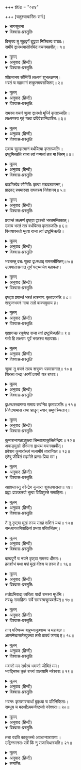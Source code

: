 +++
title = "०४४"

+++
[चतुश्चत्वारिंशः सर्गः]



<details><summary>भागसूचना</summary>

44. श्रीरामके बुलानेसे सब भाइयोंका उनके पास आना
</details>

<details open><summary>विश्वास-प्रस्तुतिः</summary>

विसृज्य तु सुहृद्वर्गं बुद्ध्या निश्चित्य राघवः।  
समीपे द्वाःस्थमासीनमिदं वचनमब्रवीत्॥ १॥
</details>

<details><summary>मूलम्</summary>

विसृज्य तु सुहृद्वर्गं बुद्ध्या निश्चित्य राघवः।  
समीपे द्वाःस्थमासीनमिदं वचनमब्रवीत्॥ १॥
</details>

<details><summary>अनुवाद (हिन्दी)</summary>

मित्रमण्डलीको विदा करके श्रीरघुनाथजीने बुद्धिसे विचारकर अपना कर्तव्य निश्चित किया और निकटवर्ती द्वारपालसे इस प्रकार कहा—॥ १॥
</details>

<details open><summary>विश्वास-प्रस्तुतिः</summary>

शीघ्रमानय सौमित्रिं लक्ष्मणं शुभलक्षणम्।  
भरतं च महाभागं शत्रुघ्नमपराजितम्॥ २॥
</details>

<details><summary>मूलम्</summary>

शीघ्रमानय सौमित्रिं लक्ष्मणं शुभलक्षणम्।  
भरतं च महाभागं शत्रुघ्नमपराजितम्॥ २॥
</details>

<details><summary>अनुवाद (हिन्दी)</summary>

‘तुम जाकर शीघ्र ही महाभाग भरत, सुमित्राकुमार शुभलक्षण लक्ष्मण तथा अपराजित वीर शत्रुघ्नको भी यहाँ बुला लाओ’॥ २॥
</details>

<details open><summary>विश्वास-प्रस्तुतिः</summary>

रामस्य वचनं श्रुत्वा द्वाःस्थो मूर्ध्नि कृताञ्जलिः।  
लक्ष्मणस्य गृहं गत्वा प्रविवेशानिवारितः॥ ३॥
</details>

<details><summary>मूलम्</summary>

रामस्य वचनं श्रुत्वा द्वाःस्थो मूर्ध्नि कृताञ्जलिः।  
लक्ष्मणस्य गृहं गत्वा प्रविवेशानिवारितः॥ ३॥
</details>

<details><summary>अनुवाद (हिन्दी)</summary>

श्रीरामचन्द्रजीका यह आदेश सुनकर द्वारपालने मस्तकपर अञ्जलि बाँधकर उन्हें प्रणाम किया और लक्ष्मणके घर जाकर बेरोक-टोक उसके भीतर प्रवेश किया॥ ३॥
</details>

<details open><summary>विश्वास-प्रस्तुतिः</summary>

उवाच सुमहात्मानं वर्धयित्वा कृताञ्जलिः।  
द्रष्टुमिच्छति राजा त्वां गम्यतां तत्र मा चिरम्॥ ४॥
</details>

<details><summary>मूलम्</summary>

उवाच सुमहात्मानं वर्धयित्वा कृताञ्जलिः।  
द्रष्टुमिच्छति राजा त्वां गम्यतां तत्र मा चिरम्॥ ४॥
</details>

<details><summary>अनुवाद (हिन्दी)</summary>

वहाँ हाथ जोड़ जय-जयकार करते हुए उसने महात्मा लक्ष्मणसे कहा—‘कुमार! महाराज आपसे मिलना चाहते हैं। अतः शीघ्र चलिये, विलम्ब न कीजिये’॥ ४॥
</details>

<details open><summary>विश्वास-प्रस्तुतिः</summary>

बाढमित्येव सौमित्रिः कृत्वा राघवशासनम्।  
प्राद्रवद् रथमारुह्य राघवस्य निवेशनम्॥ ५॥
</details>

<details><summary>मूलम्</summary>

बाढमित्येव सौमित्रिः कृत्वा राघवशासनम्।  
प्राद्रवद् रथमारुह्य राघवस्य निवेशनम्॥ ५॥
</details>

<details><summary>अनुवाद (हिन्दी)</summary>

तब सुमित्राकुमार लक्ष्मणने ‘बहुत अच्छा’ कहकर श्रीरामचन्द्रजीके आदेशको शिरोधार्य किया और तत्काल रथपर बैठकर वे श्रीरघुनाथजीके महलकी ओर तीव्रगतिसे चले॥ ५॥
</details>

<details open><summary>विश्वास-प्रस्तुतिः</summary>

प्रयान्तं लक्ष्मणं दृष्ट्वा द्वाःस्थो भरतमन्तिकात्।  
उवाच भरतं तत्र वर्धयित्वा कृताञ्जलिः॥ ६॥  
विनयावनतो भूत्वा राजा त्वां द्रष्टुमिच्छति।
</details>

<details><summary>मूलम्</summary>

प्रयान्तं लक्ष्मणं दृष्ट्वा द्वाःस्थो भरतमन्तिकात्।  
उवाच भरतं तत्र वर्धयित्वा कृताञ्जलिः॥ ६॥  
विनयावनतो भूत्वा राजा त्वां द्रष्टुमिच्छति।
</details>

<details><summary>अनुवाद (हिन्दी)</summary>

लक्ष्मणको जाते देख द्वारपाल भरतके पास गया और उन्हें हाथ जोड़ वहाँ जय-जयकार करके विनीतभावसे बोला—‘प्रभो! महाराज आपसे मिलना चाहते हैं’॥ ६ १/२॥
</details>

<details open><summary>विश्वास-प्रस्तुतिः</summary>

भरतस्तु वचः श्रुत्वा द्वाःस्थाद् रामसमीरितम्॥ ७॥  
उत्पपातासनात् तूर्णं पद्‍‍‍भ्यामेव महाबलः।
</details>

<details><summary>मूलम्</summary>

भरतस्तु वचः श्रुत्वा द्वाःस्थाद् रामसमीरितम्॥ ७॥  
उत्पपातासनात् तूर्णं पद्‍‍‍भ्यामेव महाबलः।
</details>

<details><summary>अनुवाद (हिन्दी)</summary>

श्रीरामके भेजे हुए द्वारपालके मुखसे यह बात सुनकर महाबली भरत तुरंत अपने आसनसे उठ खड़े हुए और पैदल ही चल दिये॥ ७ १/२॥
</details>

<details open><summary>विश्वास-प्रस्तुतिः</summary>

दृष्ट्वा प्रयान्तं भरतं त्वरमाणः कृताञ्जलिः॥ ८॥  
शत्रुघ्नभवनं गत्वा ततो वाक्यमुवाच ह।
</details>

<details><summary>मूलम्</summary>

दृष्ट्वा प्रयान्तं भरतं त्वरमाणः कृताञ्जलिः॥ ८॥  
शत्रुघ्नभवनं गत्वा ततो वाक्यमुवाच ह।
</details>

<details><summary>अनुवाद (हिन्दी)</summary>

भरतको जाते देख द्वारपाल बड़ी उतावलीके साथ शत्रुघ्नके भवनमें गया और हाथ जोड़कर बोला—॥ ८ १/२॥
</details>

<details open><summary>विश्वास-प्रस्तुतिः</summary>

एह्यागच्छ रघुश्रेष्ठ राजा त्वां द्रष्टुमिच्छति॥ ९॥  
गतो हि लक्ष्मणः पूर्वं भरतश्च महायशाः।
</details>

<details><summary>मूलम्</summary>

एह्यागच्छ रघुश्रेष्ठ राजा त्वां द्रष्टुमिच्छति॥ ९॥  
गतो हि लक्ष्मणः पूर्वं भरतश्च महायशाः।
</details>

<details><summary>अनुवाद (हिन्दी)</summary>

‘रघुश्रेष्ठ! आइये, चलिये, राजा श्रीराम आपको देखना चाहते हैं। श्रीलक्ष्मणजी और महायशस्वी भरतजी पहले ही जा चुके हैं’॥ ९ १/२॥
</details>

<details open><summary>विश्वास-प्रस्तुतिः</summary>

श्रुत्वा तु वचनं तस्य शत्रुघ्नः परमासनात्॥ १०॥  
शिरसा वन्द्य धरणीं प्रययौ यत्र राघवः।
</details>

<details><summary>मूलम्</summary>

श्रुत्वा तु वचनं तस्य शत्रुघ्नः परमासनात्॥ १०॥  
शिरसा वन्द्य धरणीं प्रययौ यत्र राघवः।
</details>

<details><summary>अनुवाद (हिन्दी)</summary>

द्वारपालकी बात सुनकर शत्रुघ्न अपने उत्तम आसनसे उठे और धरतीपर माथा टेककर मन-ही-मन श्रीरामकी वन्दना करके तुरंत उनके निवासस्थानकी ओर चल दिये॥ १० १/२॥
</details>

<details open><summary>विश्वास-प्रस्तुतिः</summary>

द्वाःस्थस्त्वागम्य रामाय सर्वानेव कृताञ्जलिः॥ ११॥  
निवेदयामास तथा भ्रातॄन् स्वान् समुपस्थितान्।
</details>

<details><summary>मूलम्</summary>

द्वाःस्थस्त्वागम्य रामाय सर्वानेव कृताञ्जलिः॥ ११॥  
निवेदयामास तथा भ्रातॄन् स्वान् समुपस्थितान्।
</details>

<details><summary>अनुवाद (हिन्दी)</summary>

द्वारपालने आकर श्रीरामसे हाथ जोड़कर निवेदन किया कि ‘प्रभो! आपके सभी भाई द्वारपर उपस्थित हैं’॥ ११ १/२॥
</details>

<details open><summary>विश्वास-प्रस्तुतिः</summary>

कुमारानागताञ्छ्रुत्वा चिन्ताव्याकुलितेन्द्रियः॥ १२॥  
अवाङ्मुखो दीनमना द्वाःस्थं वचनमब्रवीत्।  
प्रवेशय कुमारांस्त्वं मत्समीपं त्वरान्वितः॥ १३॥  
एतेषु जीवितं मह्यमेते प्राणाः प्रिया मम।
</details>

<details><summary>मूलम्</summary>

कुमारानागताञ्छ्रुत्वा चिन्ताव्याकुलितेन्द्रियः॥ १२॥  
अवाङ्मुखो दीनमना द्वाःस्थं वचनमब्रवीत्।  
प्रवेशय कुमारांस्त्वं मत्समीपं त्वरान्वितः॥ १३॥  
एतेषु जीवितं मह्यमेते प्राणाः प्रिया मम।
</details>

<details><summary>अनुवाद (हिन्दी)</summary>

कुमारोंका आगमन सुनकर चिन्तासे व्याकुल इन्द्रियवाले श्रीरामने नीचे मुख किये दुःखी मनसे द्वारपालको आदेश दिया—‘तुम तीनों राजकुमारोंको जल्दी मेरे पास ले आओ। मेरा जीवन इन्हींपर अवलम्बित है। ये मेरे प्यारे प्राणस्वरूप हैं’॥ १२-१३ १/२॥
</details>

<details open><summary>विश्वास-प्रस्तुतिः</summary>

आज्ञप्तास्तु नरेन्द्रेण कुमाराः शुक्लवाससः॥ १४॥  
प्रह्वाः प्राञ्जलयो भूत्वा विविशुस्ते समाहिताः।
</details>

<details><summary>मूलम्</summary>

आज्ञप्तास्तु नरेन्द्रेण कुमाराः शुक्लवाससः॥ १४॥  
प्रह्वाः प्राञ्जलयो भूत्वा विविशुस्ते समाहिताः।
</details>

<details><summary>अनुवाद (हिन्दी)</summary>

महाराजकी आज्ञा पाकर वे श्वेत वस्त्रधारी कुमार सिर झुकाये हाथ जोड़े एकाग्रचित्त हो भवनके भीतर गये॥ १४ १/२॥
</details>

<details open><summary>विश्वास-प्रस्तुतिः</summary>

ते तु दृष्ट्वा मुखं तस्य सग्रहं शशिनं यथा॥ १५॥  
सन्ध्यागतमिवादित्यं प्रभया परिवर्जितम्।
</details>

<details><summary>मूलम्</summary>

ते तु दृष्ट्वा मुखं तस्य सग्रहं शशिनं यथा॥ १५॥  
सन्ध्यागतमिवादित्यं प्रभया परिवर्जितम्।
</details>

<details><summary>अनुवाद (हिन्दी)</summary>

उन्होंने श्रीरामका मुख इस तरह उदास देखा, मानो चन्द्रमापर ग्रह लग गया हो। वह संध्याकालके सूर्यकी भाँति प्रभाशून्य हो रहा था॥ १५ १/२॥
</details>

<details open><summary>विश्वास-प्रस्तुतिः</summary>

बाष्पपूर्णे च नयने दृष्ट्वा रामस्य धीमतः।  
हतशोभं यथा पद्मं मुखं वीक्ष्य च तस्य ते॥ १६॥
</details>

<details><summary>मूलम्</summary>

बाष्पपूर्णे च नयने दृष्ट्वा रामस्य धीमतः।  
हतशोभं यथा पद्मं मुखं वीक्ष्य च तस्य ते॥ १६॥
</details>

<details><summary>अनुवाद (हिन्दी)</summary>

उन्होंने बारम्बार देखा बुद्धिमान् श्रीरामके दोनों नेत्रोंमें आँसू भर आये थे और उनके मुखारविन्दकी शोभा छिन गयी थी॥ १६॥
</details>

<details open><summary>विश्वास-प्रस्तुतिः</summary>

ततोऽभिवाद्य त्वरिताः पादौ रामस्य मूर्धभिः।  
तस्थुः समाहिताः सर्वे रामस्त्वश्रूण्यवर्तयत्॥ १७॥
</details>

<details><summary>मूलम्</summary>

ततोऽभिवाद्य त्वरिताः पादौ रामस्य मूर्धभिः।  
तस्थुः समाहिताः सर्वे रामस्त्वश्रूण्यवर्तयत्॥ १७॥
</details>

<details><summary>अनुवाद (हिन्दी)</summary>

तदनन्तर उन तीनों भाइयोंने तुरंत श्रीरामके चरणोंमें मस्तक रखकर प्रणाम किया। फिर वे सब-के-सब प्रेममें समाधिस्थ-से होकर पड़ गये। उस समय श्रीराम आँसू बहा रहे थे॥ १७॥
</details>

<details open><summary>विश्वास-प्रस्तुतिः</summary>

तान् परिष्वज्य बाहुभ्यामुत्थाप्य च महाबलः।  
आसनेष्वासतेत्युक्त्वा ततो वाक्यं जगाद ह॥ १८॥
</details>

<details><summary>मूलम्</summary>

तान् परिष्वज्य बाहुभ्यामुत्थाप्य च महाबलः।  
आसनेष्वासतेत्युक्त्वा ततो वाक्यं जगाद ह॥ १८॥
</details>

<details><summary>अनुवाद (हिन्दी)</summary>

महाबली रघुनाथजीने दोनों भुजाओंसे उठाकर उन सबका आलिङ्गन किया और कहा—‘इन आसनोंपर बैठो।’ जब वे बैठ गये, तब उन्होंने फिर कहा—॥ १८॥
</details>

<details open><summary>विश्वास-प्रस्तुतिः</summary>

भवन्तो मम सर्वस्वं भवन्तो जीवितं मम।  
भवद्भिश्च कृतं राज्यं पालयामि नरेश्वराः॥ १९॥
</details>

<details><summary>मूलम्</summary>

भवन्तो मम सर्वस्वं भवन्तो जीवितं मम।  
भवद्भिश्च कृतं राज्यं पालयामि नरेश्वराः॥ १९॥
</details>

<details><summary>अनुवाद (हिन्दी)</summary>

‘राजकुमारो! तुमलोग मेरे सर्वस्व हो। तुम्हीं मेरे जीवन हो और तुम्हारे द्वारा सम्पादित इस राज्यका मैं पालन करता हूँ॥ १९॥
</details>

<details open><summary>विश्वास-प्रस्तुतिः</summary>

भवन्तः कृतशास्त्रार्था बुद‍्ध्या च परिनिष्ठिताः।  
सम्भूय च मदर्थोऽयमन्वेष्टव्यो नरेश्वराः॥ २०॥
</details>

<details><summary>मूलम्</summary>

भवन्तः कृतशास्त्रार्था बुद‍्ध्या च परिनिष्ठिताः।  
सम्भूय च मदर्थोऽयमन्वेष्टव्यो नरेश्वराः॥ २०॥
</details>

<details><summary>अनुवाद (हिन्दी)</summary>

‘नरेश्वरो! तुम सभी शास्त्रोंके ज्ञाता और उनमें बताये कर्तव्यका पालन करनेवाले हो। तुम्हारी बुद्धि भी परिपक्व है। इस समय मैं जो कार्य तुम्हारे सामने उपस्थित करनेवाला हूँ, उसका तुम सबको मिलकर सम्पादन करना चाहिये’॥ २०॥
</details>

<details open><summary>विश्वास-प्रस्तुतिः</summary>

तथा वदति काकुत्स्थे अवधानपरायणाः।  
उद्विग्नमनसः सर्वे किं नु राजाभिधास्यति॥ २१॥
</details>

<details><summary>मूलम्</summary>

तथा वदति काकुत्स्थे अवधानपरायणाः।  
उद्विग्नमनसः सर्वे किं नु राजाभिधास्यति॥ २१॥
</details>

<details><summary>अनुवाद (हिन्दी)</summary>

श्रीरामचन्द्रजीके ऐसा कहनेपर सभी भाई चौकन्ने हो गये। सबका चित्त उद्विग्न हो गया और सभी सोचने लगे—‘न जाने महाराज हमसे क्या कहेंगे?’॥ २१॥
</details>

<details><summary>समाप्तिः</summary>

इत्यार्षे श्रीमद्रामायणे वाल्मीकीये आदिकाव्ये उत्तरकाण्डे चतुश्चत्वारिंशः सर्गः॥ ४४॥  
इस प्रकार श्रीवाल्मीकिनिर्मित आर्षरामायण आदिकाव्यके उत्तरकाण्डमें चौवालीसवाँ सर्ग पूरा हुआ॥ ४४॥
</details>

